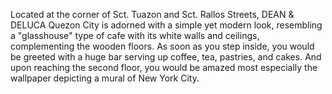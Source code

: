 Located at the corner of Sct. Tuazon and Sct. Rallos Streets, DEAN & DELUCA Quezon City is adorned with a simple yet modern look, resembling a "glasshouse" type of cafe with its white walls and ceilings, complementing the wooden floors. As soon as you step inside, you would be greeted with a huge bar serving up coffee, tea, pastries, and cakes. And upon reaching the second floor, you would be amazed most especially the wallpaper depicting a mural of New York City.